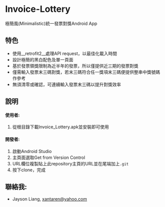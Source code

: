 # Invoice-Lottery
極簡風(Minimalistic)統一發票對獎Android App

## 特色
  * 使用__retrofit2__處理API request，以最佳化載入時間
  * 設計極簡的黑白配色及單一頁面
  * 基於發票領獎限制為近半年的發票，所以僅提供近三期的發票對獎
  * 僅需輸入發票末三碼對獎，若末三碼符合任一獎項末三碼便提供整串中獎號碼作參考
  * 無須清零或確認，可連續輸入發票末三碼以提升對獎效率

## 說明
#### 使用者:
1. 從根目錄下載Invoice_Lottery.apk並安裝即可使用

#### 開發者:
1. 啟動Android Studio
2. 主頁面選取Get from Version Control
3. URL欄位複製貼上此repository主頁的URL並在尾端加上`.git`
4. 按下clone，完成

## 聯絡我:
 * Jayson Liang, xantaren@yahoo.com
